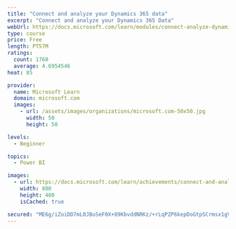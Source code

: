 ```yaml
---
title: "Connect and analyze your Dynamics 365 data​"
excerpt: "Connect and analyze your Dynamics 365 Data​"
webUrl: https://docs.microsoft.com/learn/modules/connect-analyze-dynamics-365-data/
type: course
price: Free
length: PT57M
ratings:
  count: 1760
  average: 4.6954546
heat: 85

provider:
  name: Microsoft Learn
  domain: microsoft.com
  images:
    - url: /assets/images/organizations/microsoft.com-50x50.jpg
      width: 50
      height: 50

levels:
  - Beginner

topics:
  - Power BI

images:
  - url: https://docs.microsoft.com/learn/achievements/connect-and-analyze-your-microsoft-dynamics-365-data-social.png
    width: 800
    height: 400
    isCached: true

secured: "ME6g/iZoiDD7mL0JBuSeF0X+89KbvddNRKz/+rLqPZP6kepDoGtpSCrmsx1gVoDGykIL9L0CGR91vajGhGbFbJMSFRWDlXWEgx9nNsQkKxq4MQyz3EZsG/y5yYSRIoozxt+X/Mux43XUBc+gDH4Ed2zYf/ZhgYG4/4Anw/KOmjQ4WA+UvUohuk9nhN7d6KsSRFgKQPsGdgKhsGWsjP8hJ4sCBwFCkuodTRH3xdox/m7erIvHfS1yl4jGkMDWgtz+kKzyNY/LDXrJKsaiI7YQcQoxJhu7M3slZ76Bv6RWos7v513ghHHX4ArVFq8syJTtQMDgruwwDlQv4m8FidUSqOjmL7wbmDEbBYl1iWyDWsZo/omtphxWuOvMrH93agaSHhTajYnQBYle5+tHiVaq5WROFWZrYZbz6E1R2Ky1Eaw=;t2Rh0kCFXPWTJAHLFzovjg=="
---
```


